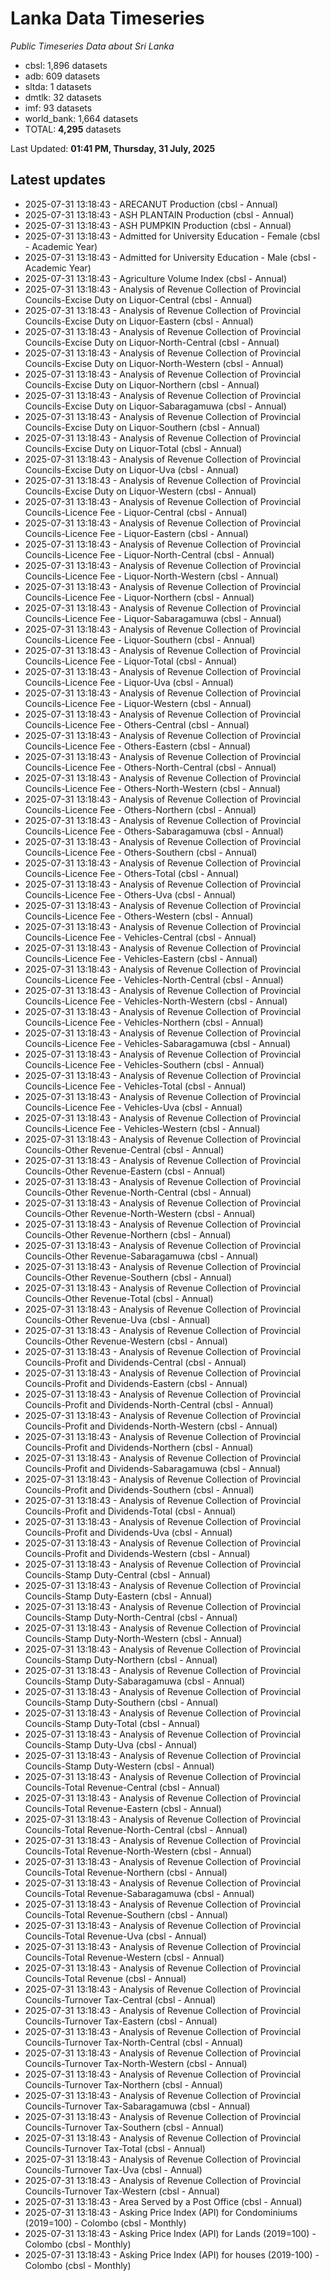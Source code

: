 # Lanka Data Timeseries
*Public Timeseries Data about Sri Lanka*

* cbsl: 1,896 datasets
* adb: 609 datasets
* sltda: 1 datasets
* dmtlk: 32 datasets
* imf: 93 datasets
* world_bank: 1,664 datasets
* TOTAL: **4,295** datasets

Last Updated: **01:41 PM, Thursday, 31 July, 2025**

## Latest updates

* 2025-07-31 13:18:43 - ARECANUT Production (cbsl - Annual)
* 2025-07-31 13:18:43 - ASH PLANTAIN Production (cbsl - Annual)
* 2025-07-31 13:18:43 - ASH PUMPKIN Production (cbsl - Annual)
* 2025-07-31 13:18:43 - Admitted for University Education - Female (cbsl - Academic Year)
* 2025-07-31 13:18:43 - Admitted for University Education - Male (cbsl - Academic Year)
* 2025-07-31 13:18:43 - Agriculture Volume Index (cbsl - Annual)
* 2025-07-31 13:18:43 - Analysis of Revenue Collection of Provincial Councils-Excise Duty on Liquor-Central (cbsl - Annual)
* 2025-07-31 13:18:43 - Analysis of Revenue Collection of Provincial Councils-Excise Duty on Liquor-Eastern (cbsl - Annual)
* 2025-07-31 13:18:43 - Analysis of Revenue Collection of Provincial Councils-Excise Duty on Liquor-North-Central (cbsl - Annual)
* 2025-07-31 13:18:43 - Analysis of Revenue Collection of Provincial Councils-Excise Duty on Liquor-North-Western (cbsl - Annual)
* 2025-07-31 13:18:43 - Analysis of Revenue Collection of Provincial Councils-Excise Duty on Liquor-Northern (cbsl - Annual)
* 2025-07-31 13:18:43 - Analysis of Revenue Collection of Provincial Councils-Excise Duty on Liquor-Sabaragamuwa (cbsl - Annual)
* 2025-07-31 13:18:43 - Analysis of Revenue Collection of Provincial Councils-Excise Duty on Liquor-Southern (cbsl - Annual)
* 2025-07-31 13:18:43 - Analysis of Revenue Collection of Provincial Councils-Excise Duty on Liquor-Total (cbsl - Annual)
* 2025-07-31 13:18:43 - Analysis of Revenue Collection of Provincial Councils-Excise Duty on Liquor-Uva (cbsl - Annual)
* 2025-07-31 13:18:43 - Analysis of Revenue Collection of Provincial Councils-Excise Duty on Liquor-Western (cbsl - Annual)
* 2025-07-31 13:18:43 - Analysis of Revenue Collection of Provincial Councils-Licence Fee - Liquor-Central (cbsl - Annual)
* 2025-07-31 13:18:43 - Analysis of Revenue Collection of Provincial Councils-Licence Fee - Liquor-Eastern (cbsl - Annual)
* 2025-07-31 13:18:43 - Analysis of Revenue Collection of Provincial Councils-Licence Fee - Liquor-North-Central (cbsl - Annual)
* 2025-07-31 13:18:43 - Analysis of Revenue Collection of Provincial Councils-Licence Fee - Liquor-North-Western (cbsl - Annual)
* 2025-07-31 13:18:43 - Analysis of Revenue Collection of Provincial Councils-Licence Fee - Liquor-Northern (cbsl - Annual)
* 2025-07-31 13:18:43 - Analysis of Revenue Collection of Provincial Councils-Licence Fee - Liquor-Sabaragamuwa (cbsl - Annual)
* 2025-07-31 13:18:43 - Analysis of Revenue Collection of Provincial Councils-Licence Fee - Liquor-Southern (cbsl - Annual)
* 2025-07-31 13:18:43 - Analysis of Revenue Collection of Provincial Councils-Licence Fee - Liquor-Total (cbsl - Annual)
* 2025-07-31 13:18:43 - Analysis of Revenue Collection of Provincial Councils-Licence Fee - Liquor-Uva (cbsl - Annual)
* 2025-07-31 13:18:43 - Analysis of Revenue Collection of Provincial Councils-Licence Fee - Liquor-Western (cbsl - Annual)
* 2025-07-31 13:18:43 - Analysis of Revenue Collection of Provincial Councils-Licence Fee - Others-Central (cbsl - Annual)
* 2025-07-31 13:18:43 - Analysis of Revenue Collection of Provincial Councils-Licence Fee - Others-Eastern (cbsl - Annual)
* 2025-07-31 13:18:43 - Analysis of Revenue Collection of Provincial Councils-Licence Fee - Others-North-Central (cbsl - Annual)
* 2025-07-31 13:18:43 - Analysis of Revenue Collection of Provincial Councils-Licence Fee - Others-North-Western (cbsl - Annual)
* 2025-07-31 13:18:43 - Analysis of Revenue Collection of Provincial Councils-Licence Fee - Others-Northern (cbsl - Annual)
* 2025-07-31 13:18:43 - Analysis of Revenue Collection of Provincial Councils-Licence Fee - Others-Sabaragamuwa (cbsl - Annual)
* 2025-07-31 13:18:43 - Analysis of Revenue Collection of Provincial Councils-Licence Fee - Others-Southern (cbsl - Annual)
* 2025-07-31 13:18:43 - Analysis of Revenue Collection of Provincial Councils-Licence Fee - Others-Total (cbsl - Annual)
* 2025-07-31 13:18:43 - Analysis of Revenue Collection of Provincial Councils-Licence Fee - Others-Uva (cbsl - Annual)
* 2025-07-31 13:18:43 - Analysis of Revenue Collection of Provincial Councils-Licence Fee - Others-Western (cbsl - Annual)
* 2025-07-31 13:18:43 - Analysis of Revenue Collection of Provincial Councils-Licence Fee - Vehicles-Central (cbsl - Annual)
* 2025-07-31 13:18:43 - Analysis of Revenue Collection of Provincial Councils-Licence Fee - Vehicles-Eastern (cbsl - Annual)
* 2025-07-31 13:18:43 - Analysis of Revenue Collection of Provincial Councils-Licence Fee - Vehicles-North-Central (cbsl - Annual)
* 2025-07-31 13:18:43 - Analysis of Revenue Collection of Provincial Councils-Licence Fee - Vehicles-North-Western (cbsl - Annual)
* 2025-07-31 13:18:43 - Analysis of Revenue Collection of Provincial Councils-Licence Fee - Vehicles-Northern (cbsl - Annual)
* 2025-07-31 13:18:43 - Analysis of Revenue Collection of Provincial Councils-Licence Fee - Vehicles-Sabaragamuwa (cbsl - Annual)
* 2025-07-31 13:18:43 - Analysis of Revenue Collection of Provincial Councils-Licence Fee - Vehicles-Southern (cbsl - Annual)
* 2025-07-31 13:18:43 - Analysis of Revenue Collection of Provincial Councils-Licence Fee - Vehicles-Total (cbsl - Annual)
* 2025-07-31 13:18:43 - Analysis of Revenue Collection of Provincial Councils-Licence Fee - Vehicles-Uva (cbsl - Annual)
* 2025-07-31 13:18:43 - Analysis of Revenue Collection of Provincial Councils-Licence Fee - Vehicles-Western (cbsl - Annual)
* 2025-07-31 13:18:43 - Analysis of Revenue Collection of Provincial Councils-Other Revenue-Central (cbsl - Annual)
* 2025-07-31 13:18:43 - Analysis of Revenue Collection of Provincial Councils-Other Revenue-Eastern (cbsl - Annual)
* 2025-07-31 13:18:43 - Analysis of Revenue Collection of Provincial Councils-Other Revenue-North-Central (cbsl - Annual)
* 2025-07-31 13:18:43 - Analysis of Revenue Collection of Provincial Councils-Other Revenue-North-Western (cbsl - Annual)
* 2025-07-31 13:18:43 - Analysis of Revenue Collection of Provincial Councils-Other Revenue-Northern (cbsl - Annual)
* 2025-07-31 13:18:43 - Analysis of Revenue Collection of Provincial Councils-Other Revenue-Sabaragamuwa (cbsl - Annual)
* 2025-07-31 13:18:43 - Analysis of Revenue Collection of Provincial Councils-Other Revenue-Southern (cbsl - Annual)
* 2025-07-31 13:18:43 - Analysis of Revenue Collection of Provincial Councils-Other Revenue-Total (cbsl - Annual)
* 2025-07-31 13:18:43 - Analysis of Revenue Collection of Provincial Councils-Other Revenue-Uva (cbsl - Annual)
* 2025-07-31 13:18:43 - Analysis of Revenue Collection of Provincial Councils-Other Revenue-Western (cbsl - Annual)
* 2025-07-31 13:18:43 - Analysis of Revenue Collection of Provincial Councils-Profit and Dividends-Central (cbsl - Annual)
* 2025-07-31 13:18:43 - Analysis of Revenue Collection of Provincial Councils-Profit and Dividends-Eastern (cbsl - Annual)
* 2025-07-31 13:18:43 - Analysis of Revenue Collection of Provincial Councils-Profit and Dividends-North-Central (cbsl - Annual)
* 2025-07-31 13:18:43 - Analysis of Revenue Collection of Provincial Councils-Profit and Dividends-North-Western (cbsl - Annual)
* 2025-07-31 13:18:43 - Analysis of Revenue Collection of Provincial Councils-Profit and Dividends-Northern (cbsl - Annual)
* 2025-07-31 13:18:43 - Analysis of Revenue Collection of Provincial Councils-Profit and Dividends-Sabaragamuwa (cbsl - Annual)
* 2025-07-31 13:18:43 - Analysis of Revenue Collection of Provincial Councils-Profit and Dividends-Southern (cbsl - Annual)
* 2025-07-31 13:18:43 - Analysis of Revenue Collection of Provincial Councils-Profit and Dividends-Total (cbsl - Annual)
* 2025-07-31 13:18:43 - Analysis of Revenue Collection of Provincial Councils-Profit and Dividends-Uva (cbsl - Annual)
* 2025-07-31 13:18:43 - Analysis of Revenue Collection of Provincial Councils-Profit and Dividends-Western (cbsl - Annual)
* 2025-07-31 13:18:43 - Analysis of Revenue Collection of Provincial Councils-Stamp Duty-Central (cbsl - Annual)
* 2025-07-31 13:18:43 - Analysis of Revenue Collection of Provincial Councils-Stamp Duty-Eastern (cbsl - Annual)
* 2025-07-31 13:18:43 - Analysis of Revenue Collection of Provincial Councils-Stamp Duty-North-Central (cbsl - Annual)
* 2025-07-31 13:18:43 - Analysis of Revenue Collection of Provincial Councils-Stamp Duty-North-Western (cbsl - Annual)
* 2025-07-31 13:18:43 - Analysis of Revenue Collection of Provincial Councils-Stamp Duty-Northern (cbsl - Annual)
* 2025-07-31 13:18:43 - Analysis of Revenue Collection of Provincial Councils-Stamp Duty-Sabaragamuwa (cbsl - Annual)
* 2025-07-31 13:18:43 - Analysis of Revenue Collection of Provincial Councils-Stamp Duty-Southern (cbsl - Annual)
* 2025-07-31 13:18:43 - Analysis of Revenue Collection of Provincial Councils-Stamp Duty-Total (cbsl - Annual)
* 2025-07-31 13:18:43 - Analysis of Revenue Collection of Provincial Councils-Stamp Duty-Uva (cbsl - Annual)
* 2025-07-31 13:18:43 - Analysis of Revenue Collection of Provincial Councils-Stamp Duty-Western (cbsl - Annual)
* 2025-07-31 13:18:43 - Analysis of Revenue Collection of Provincial Councils-Total Revenue-Central (cbsl - Annual)
* 2025-07-31 13:18:43 - Analysis of Revenue Collection of Provincial Councils-Total Revenue-Eastern (cbsl - Annual)
* 2025-07-31 13:18:43 - Analysis of Revenue Collection of Provincial Councils-Total Revenue-North-Central (cbsl - Annual)
* 2025-07-31 13:18:43 - Analysis of Revenue Collection of Provincial Councils-Total Revenue-North-Western (cbsl - Annual)
* 2025-07-31 13:18:43 - Analysis of Revenue Collection of Provincial Councils-Total Revenue-Northern (cbsl - Annual)
* 2025-07-31 13:18:43 - Analysis of Revenue Collection of Provincial Councils-Total Revenue-Sabaragamuwa (cbsl - Annual)
* 2025-07-31 13:18:43 - Analysis of Revenue Collection of Provincial Councils-Total Revenue-Southern (cbsl - Annual)
* 2025-07-31 13:18:43 - Analysis of Revenue Collection of Provincial Councils-Total Revenue-Uva (cbsl - Annual)
* 2025-07-31 13:18:43 - Analysis of Revenue Collection of Provincial Councils-Total Revenue-Western (cbsl - Annual)
* 2025-07-31 13:18:43 - Analysis of Revenue Collection of Provincial Councils-Total Revenue (cbsl - Annual)
* 2025-07-31 13:18:43 - Analysis of Revenue Collection of Provincial Councils-Turnover Tax-Central (cbsl - Annual)
* 2025-07-31 13:18:43 - Analysis of Revenue Collection of Provincial Councils-Turnover Tax-Eastern (cbsl - Annual)
* 2025-07-31 13:18:43 - Analysis of Revenue Collection of Provincial Councils-Turnover Tax-North-Central (cbsl - Annual)
* 2025-07-31 13:18:43 - Analysis of Revenue Collection of Provincial Councils-Turnover Tax-North-Western (cbsl - Annual)
* 2025-07-31 13:18:43 - Analysis of Revenue Collection of Provincial Councils-Turnover Tax-Northern (cbsl - Annual)
* 2025-07-31 13:18:43 - Analysis of Revenue Collection of Provincial Councils-Turnover Tax-Sabaragamuwa (cbsl - Annual)
* 2025-07-31 13:18:43 - Analysis of Revenue Collection of Provincial Councils-Turnover Tax-Southern (cbsl - Annual)
* 2025-07-31 13:18:43 - Analysis of Revenue Collection of Provincial Councils-Turnover Tax-Total (cbsl - Annual)
* 2025-07-31 13:18:43 - Analysis of Revenue Collection of Provincial Councils-Turnover Tax-Uva (cbsl - Annual)
* 2025-07-31 13:18:43 - Analysis of Revenue Collection of Provincial Councils-Turnover Tax-Western (cbsl - Annual)
* 2025-07-31 13:18:43 - Area Served by a Post Office (cbsl - Annual)
* 2025-07-31 13:18:43 - Asking Price Index (API) for Condominiums (2019=100) - Colombo (cbsl - Monthly)
* 2025-07-31 13:18:43 - Asking Price Index (API) for Lands (2019=100) - Colombo (cbsl - Monthly)
* 2025-07-31 13:18:43 - Asking Price Index (API) for houses (2019-100) - Colombo (cbsl - Monthly)
